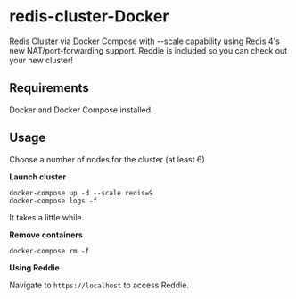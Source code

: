 
# redis-cluster-Docker

Redis Cluster via Docker Compose with --scale capability using Redis 4's new NAT/port-forwarding support.
Reddie is included so you can check out your new cluster!

## Requirements

Docker and Docker Compose installed.

## Usage

Choose a number of nodes for the cluster (at least 6)

**Launch cluster**

    docker-compose up -d --scale redis=9
    docker-compose logs -f

It takes a little while.

**Remove containers**

    docker-compose rm -f

**Using Reddie**

Navigate to `https://localhost` to access Reddie.
